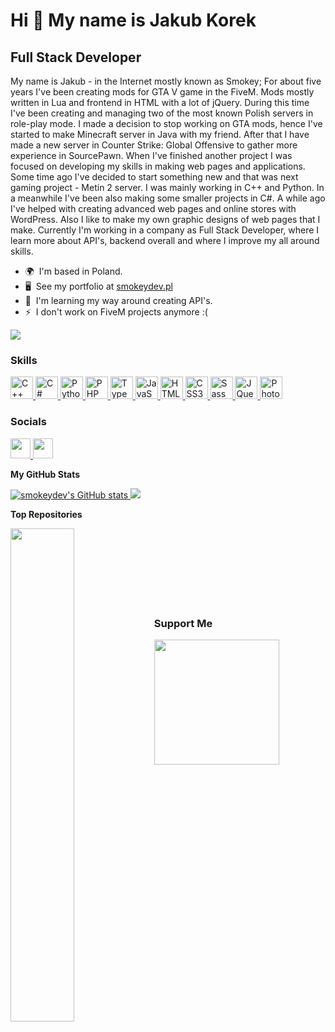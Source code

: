 Hi 👋 My name is Jakub Korek
============================

Full Stack Developer
-------------

My name is Jakub - in the Internet mostly known as Smokey; For about five years I've been creating mods for GTA V game in the FiveM. Mods mostly written in Lua and frontend in HTML with a lot of jQuery. During this time I've been creating and managing two of the most known Polish servers in role-play mode. I made a decision to stop working on GTA mods, hence I've started to make Minecraft server in Java with my friend. After that I have made a new server in Counter Strike: Global Offensive to gather more experience in SourcePawn. When I've finished another project I was focused on developing my skills in making web pages and applications. Some time ago I've decided to start something new and that was next gaming project - Metin 2 server. I was mainly working in C++ and Python. In a meanwhile I've been also making some smaller projects in C#. A while ago I've helped with creating advanced web pages and online stores with WordPress. Also I like to make my own graphic designs of web pages that I make. Currently I'm working in a company as Full Stack Developer, where I learn more about API's, backend overall and where I improve my all around skills.

* 🌍  I'm based in Poland.
* 🖥️  See my portfolio at [smokeydev.pl](http://smokeydev.pl)
* 🧠  I'm learning my way around creating API's.
* ⚡  I don't work on FiveM projects anymore :(

<a href="https://www.github.com/smokeydev" target="_blank" rel="noreferrer">
  <img src="https://img.shields.io/github/followers/smokeydev?logo=github&style=for-the-badge&color=10b981&labelColor=1c1917" />
</a>

### Skills

<p align="left">
  <a href="https://docs.microsoft.com/en-us/cpp/?view=msvc-170" target="_blank" rel="noreferrer">
    <img src="https://raw.githubusercontent.com/danielcranney/readme-generator/main/public/icons/skills/cplusplus-colored.svg" width="36" height="36" alt="C++" />
  </a>
  <a href="https://docs.microsoft.com/en-us/dotnet/csharp/" target="_blank" rel="noreferrer">
    <img src="https://raw.githubusercontent.com/danielcranney/readme-generator/main/public/icons/skills/csharp-colored.svg" width="36" height="36" alt="C#" />
  </a>
  <a href="https://www.python.org/" target="_blank" rel="noreferrer">
    <img src="https://raw.githubusercontent.com/danielcranney/readme-generator/main/public/icons/skills/python-colored.svg" width="36" height="36" alt="Python" />
  </a>
  <a href="https://www.php.net/" target="_blank" rel="noreferrer">
    <img src="https://raw.githubusercontent.com/danielcranney/readme-generator/main/public/icons/skills/php-colored.svg" width="36" height="36" alt="PHP" />
  </a>
  <a href="https://www.typescriptlang.org/" target="_blank" rel="noreferrer">
    <img src="https://raw.githubusercontent.com/danielcranney/readme-generator/main/public/icons/skills/typescript-colored.svg" width="36" height="36" alt="TypeScript" />
  </a>
  <a href="https://developer.mozilla.org/en-US/docs/Web/JavaScript" target="_blank" rel="noreferrer">
    <img src="https://raw.githubusercontent.com/danielcranney/readme-generator/main/public/icons/skills/javascript-colored.svg" width="36" height="36" alt="JavaScript" />
  </a>
  <a href="https://developer.mozilla.org/en-US/docs/Glossary/HTML5" target="_blank" rel="noreferrer">
    <img src="https://raw.githubusercontent.com/danielcranney/readme-generator/main/public/icons/skills/html5-colored.svg" width="36" height="36" alt="HTML5" />
  </a>
  <a href="https://www.w3.org/TR/CSS/#css" target="_blank" rel="noreferrer">
    <img src="https://raw.githubusercontent.com/danielcranney/readme-generator/main/public/icons/skills/css3-colored.svg" width="36" height="36" alt="CSS3" />
  </a>
  <a href="https://sass-lang.com/" target="_blank" rel="noreferrer">
    <img src="https://raw.githubusercontent.com/danielcranney/readme-generator/main/public/icons/skills/sass-colored.svg" width="36" height="36" alt="Sass" />
  </a>
  <a href="https://jquery.com/" target="_blank" rel="noreferrer">
    <img src="https://raw.githubusercontent.com/danielcranney/readme-generator/main/public/icons/skills/jquery-colored.svg" width="36" height="36" alt="JQuery" />
  </a>
  <a href="https://www.adobe.com/uk/products/photoshop.html" target="_blank" rel="noreferrer">
    <img src="https://raw.githubusercontent.com/danielcranney/readme-generator/main/public/icons/skills/photoshop-colored.svg" width="36" height="36" alt="Photoshop" />
  </a>
</p>


### Socials

<p align="left">
  <a href="https://www.github.com/smokeydev" target="_blank" rel="noreferrer">
    <img src="https://raw.githubusercontent.com/danielcranney/readme-generator/main/public/icons/socials/github.svg" width="32" height="32" />
  </a>
  <a href="https://www.linkedin.com/in/jakub-korek" target="_blank" rel="noreferrer">
    <img src="https://raw.githubusercontent.com/danielcranney/readme-generator/main/public/icons/socials/linkedin.svg" width="32" height="32" />
  </a>
</p>


<b>My GitHub Stats</b>

<a href="http://www.github.com/smokeydev">
  <img src="https://github-readme-stats.vercel.app/api?username=smokeydev&show_icons=true&hide=&count_private=true&title_color=22c55e&text_color=ffffff&icon_color=10b981&bg_color=1c1917&hide_border=true&show_icons=true" alt="smokeydev's GitHub stats" />
</a>

<a href="http://www.github.com/smokeydev">
  <img src="https://github-readme-streak-stats.herokuapp.com/?user=smokeydev&stroke=ffffff&background=1c1917&ring=22c55e&fire=22c55e&currStreakNum=ffffff&currStreakLabel=22c55e&sideNums=ffffff&sideLabels=ffffff&dates=ffffff&hide_border=true" />
</a>

<b>Top Repositories</b>

<div width="100%" align="center">
  <a href="https://github.com/smokeydev/fighterjet-hud" align="left">
    <img align="left" width="45%" src="https://github-readme-stats.vercel.app/api/pin/?username=smokeydev&repo=fighterjet-hud&title_color=22c55e&text_color=ffffff&icon_color=10b981&bg_color=1c1917&hide_border=true&locale=en" />
  </a>
</div>
<br /><br /><br /><br /><br /><br /><br />

### Support Me

<a href="https://www.buymeacoffee.com/smokeydev">
  <img src="https://cdn.buymeacoffee.com/buttons/v2/default-yellow.png" width="200" />
</a>
